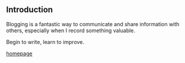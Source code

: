 ## Introduction

Blogging is a fantastic way to communicate and share information with others, especially when I record something valuable. 

Begin to write, learn to improve.

[homepage](https://lance-lh.github.io)

